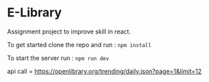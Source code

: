 # E-Library

Assignment project to improve skill in react.

To get started clone the repo and run :
```npm install```

To start the server run :
```npm run dev```

api call = https://openlibrary.org/trending/daily.json?page=1&limit=12

